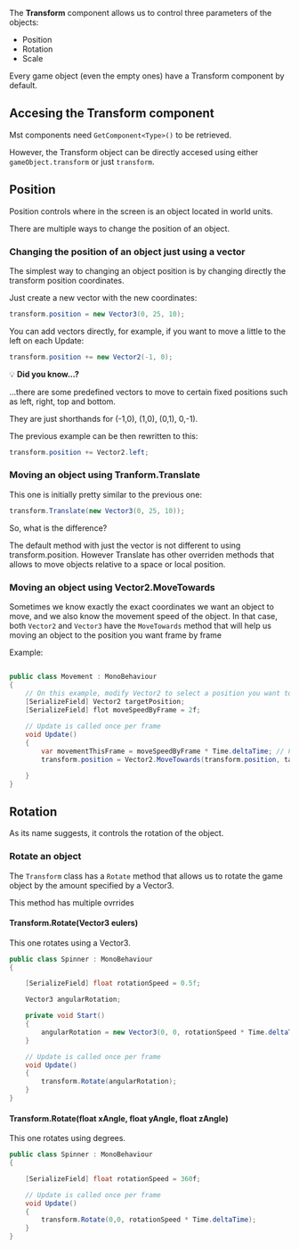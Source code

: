 The **Transform** component allows us to control three parameters of the objects:

- Position
- Rotation
- Scale

Every game object (even the empty ones) have a Transform component by default.

## Accesing the Transform component

Mst components need ``GetComponent<Type>()`` to be retrieved.

However, the Transform object can be directly accesed using either ``gameObject.transform`` or just ``transform``.

## Position

Position controls where in the screen is an object located in world units.

There are multiple ways to change the position of an object.

### Changing the position of an object just using a vector

The simplest way to changing an object position is by changing directly the transform position coordinates.

Just create a new vector with the new coordinates:

```C#
transform.position = new Vector3(0, 25, 10);
```

You can add vectors directly, for example, if you want to move a little to the left on each Update:

```C#
transform.position += new Vector2(-1, 0);
```

:bulb: **Did you know...?**

...there are some predefined vectors to move to certain fixed positions such as left, right, top and bottom.

They are just shorthands for (-1,0), (1,0), (0,1), 0,-1).

The previous example can be then rewritten to this:

```c#
transform.position += Vector2.left;
```

### Moving an object using Tranform.Translate

This one is initially pretty similar to the previous one:

```C#
transform.Translate(new Vector3(0, 25, 10));
```

So, what is the difference?

The default method with just the vector is not different to using transform.position. However Translate has other overriden methods that allows to move objects relative to a space or local position.



### Moving an object using Vector2.MoveTowards

Sometimes we know exactly the exact coordinates we want an object to move, and we also know the movement speed of the object.
In that case, both ``Vector2`` and ``Vector3`` have the ``MoveTowards`` method that will help us moving an object to the position you want frame by frame

Example:

```C#

public class Movement : MonoBehaviour
{
    // On this example, modify Vector2 to select a position you want to move the object.
    [SerializeField] Vector2 targetPosition;
    [SerializeField] flot moveSpeedByFrame = 2f;
    
    // Update is called once per frame
    void Update()
    {
        var movementThisFrame = moveSpeedByFrame * Time.deltaTime; // Frame rate independant
        transform.position = Vector2.MoveTowards(transform.position, targetPosition, movementThisFrame);

    }
}
```



## Rotation

As its name suggests, it controls the rotation of the object.

### Rotate an object

The ``Transform`` class has a ``Rotate`` method that allows us to rotate the game object by the amount specified by a Vector3.

This method has multiple ovrrides

#### Transform.Rotate(Vector3 eulers)

This one rotates using a Vector3.

```C#
public class Spinner : MonoBehaviour
{

    [SerializeField] float rotationSpeed = 0.5f;

    Vector3 angularRotation;

    private void Start()
    {
        angularRotation = new Vector3(0, 0, rotationSpeed * Time.deltaTime);
    }

    // Update is called once per frame
    void Update()
    {
        transform.Rotate(angularRotation);
    }
}
```

#### Transform.Rotate(float xAngle, float yAngle, float zAngle)

This one rotates using degrees. 

```C#
public class Spinner : MonoBehaviour
{

    [SerializeField] float rotationSpeed = 360f;

    // Update is called once per frame
    void Update()
    {
        transform.Rotate(0,0, rotationSpeed * Time.deltaTime);
    }
}
```

